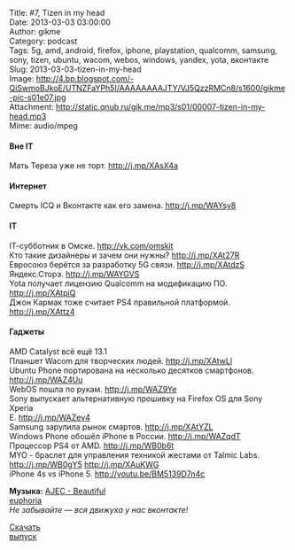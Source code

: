 Title: #7, Tizen in my head  
Date: 2013-03-03 03:00:00  
Author: gikme  
Category: podcast  
Tags: 5g, amd, android, firefox, iphone, playstation, qualcomm, samsung, sony, tizen, ubuntu, wacom, webos, windows, yandex, yota, вконтакте  
Slug: 2013-03-03-tizen-in-my-head  
Image: http://4.bp.blogspot.com/-QiSwmoBJkoE/UTNZFaYPh5I/AAAAAAAAJTY/VJ5QzzRMCn8/s1600/gikme-pic-s01e07.jpg  
Attachment: http://static.qnub.ru/gik.me/mp3/s01/00007-tizen-in-my-head.mp3  
Mime: audio/mpeg

#### Вне IT 

Мать Тереза уже не торт. <http://j.mp/XAsX4a>

#### Интернет 

Смерть ICQ и Вконтакте как его замена. <http://j.mp/WAYsy8> 

#### IT

IT-cубботник в Омске. <http://vk.com/omskit>  
Кто такие дизайнеры и зачем они нужны? <http://j.mp/XAt27R>  
Евросоюз берётся за разработку 5G связи. <http://j.mp/XAtdzS>  
Яндекс.Сторэ. <http://j.mp/WAYGVS>  
Yota получает лицензию Qualcomm на модификацию ПО.  
<http://j.mp/XAtpiQ>  
Джон Кармак тоже считает PS4 правильной платформой.  
<http://j.mp/XAttz4> 

#### Гаджеты 

AMD Catalyst всё ещё 13.1  
Планшет Wacom для творческих людей. <http://j.mp/XAtwLl>  
Ubuntu Phone портирована на несколько десятков смартфонов.  
<http://j.mp/WAZ4Uu>  
WebOS пошла по рукам. <http://j.mp/WAZ9Ye>  
Sony выпускает альтернативную прошивку на Firefox OS для Sony Xperia  
E. <http://j.mp/WAZev4>  
Samsung зарулила рынок смартов. <http://j.mp/XAtYZL>  
Windows Phone обошёл iPhone в России. <http://j.mp/WAZqdT>  
Процессор PS4 от AMD. <http://j.mp/WB0b6t>  
MYO - браслет для управления техникой жестами от Talmic Labs.  
<http://j.mp/WB0gY5> <http://j.mp/XAuKWG>  
iPhone 4s vs iPhone 5. <http://youtu.be/BM5139D7n4c>

**Музыка:** [AJEC - Beautiful  
euphoria](http://promodj.com/amurstar/tracks/3834716/AJEC_Beautiful_euphoria)  
*Не забывайте — вся движуха у нас вконтакте!*

[Скачать  
выпуск](http://static.qnub.ru/gik.me/mp3/s01/00007-tizen-in-my-head.mp3)

